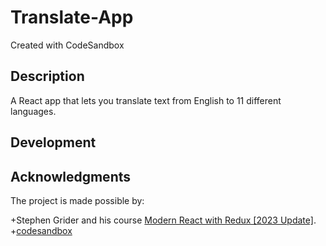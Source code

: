 # Translate-App
Created with CodeSandbox

## Description
A React app that lets you translate text from English to 11 different languages.

## Development

## Acknowledgments
The project is made possible by:

+Stephen Grider and his course [Modern React with Redux [2023 Update]](https://www.udemy.com/course/react-redux/).
+[codesandbox](https://codesandbox.io)
